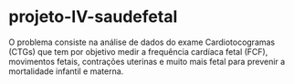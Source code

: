 # projeto-IV-saudefetal
O problema consiste na análise de dados do exame Cardiotocogramas (CTGs) que tem por objetivo medir a frequência cardíaca fetal (FCF), movimentos fetais, contrações uterinas e muito mais fetal para prevenir a mortalidade infantil e materna.
